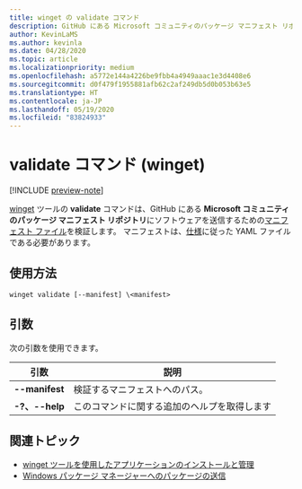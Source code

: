 ```yaml
---
title: winget の validate コマンド
description: GitHub にある Microsoft コミュニティのパッケージ マニフェスト リポジトリにソフトウェアを送信するためのマニフェスト ファイルを検証します。
author: KevinLaMS
ms.author: kevinla
ms.date: 04/28/2020
ms.topic: article
ms.localizationpriority: medium
ms.openlocfilehash: a5772e144a4226be9fbb4a4949aaac1e3d4408e6
ms.sourcegitcommit: d0f479f1955881afb62c2af249db5d0b053b63e5
ms.translationtype: HT
ms.contentlocale: ja-JP
ms.lasthandoff: 05/19/2020
ms.locfileid: "83824933"
---
```

# <a name="validate-command-winget"></a>validate コマンド (winget)

[!INCLUDE [preview-note](../../includes/package-manager-preview.md)]

[winget](index.md) ツールの **validate** コマンドは、GitHub にある **Microsoft コミュニティのパッケージ マニフェスト リポジトリ**にソフトウェアを送信するための[マニフェスト ファイル](../package/manifest.md)を検証します。 マニフェストは、[仕様](https://github.com/microsoft/winget-pkgs/YamlSpec.md)に従った YAML ファイルである必要があります。

## <a name="usage"></a>使用方法

`winget validate [--manifest] \<manifest>`

## <a name="arguments"></a>引数

次の引数を使用できます。

| 引数  | 説明 |
|--------------|-------------|
| **--manifest** |  検証するマニフェストへのパス。 |
| **-?、--help** |  このコマンドに関する追加のヘルプを取得します |

## <a name="related-topics"></a>関連トピック

* [winget ツールを使用したアプリケーションのインストールと管理](index.md)
* [Windows パッケージ マネージャーへのパッケージの送信](../package/index.md)
